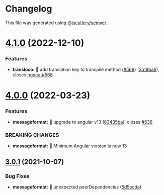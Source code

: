 # Changelog

This file was generated using [@jscutlery/semver](https://github.com/jscutlery/semver).

# [4.1.0](https://github.com/ngneat/transloco/compare/transloco-messageformat-4.0.0...transloco-messageformat-4.1.0) (2022-12-10)

### Features

- **transloco:** 🎸 add translation key to transpile method ([#569](https://github.com/ngneat/transloco/issues/569)) ([3a19ba6](https://github.com/ngneat/transloco/commit/3a19ba6cde6a96c8d4af893b824400dd7217cd71)), closes [ngneat#568](https://github.com/ngneat/issues/568)

# [4.0.0](https://github.com/ngneat/transloco/compare/transloco-messageformat-3.0.1...transloco-messageformat-4.0.0) (2022-03-23)

### Features

- **messageformat:** 🎸 upgrade to angular v13 ([83435ba](https://github.com/ngneat/transloco/commit/83435ba54f13f83fb10cb25b5cc2628a1c98d42e)), closes [#536](https://github.com/ngneat/transloco/issues/536)

### BREAKING CHANGES

- **messageformat:** 🧨 Minimum Angular version is now 13

## [3.0.1](https://github.com/ngneat/transloco/compare/transloco-messageformat-3.0.0...transloco-messageformat-3.0.1) (2021-10-07)

### Bug Fixes

- **messageformat:** 🐛 unexpected peerDependencies ([5d5ecde](https://github.com/ngneat/transloco/commit/5d5ecde883555394c7f1d8ef381b399b5b75df99))
